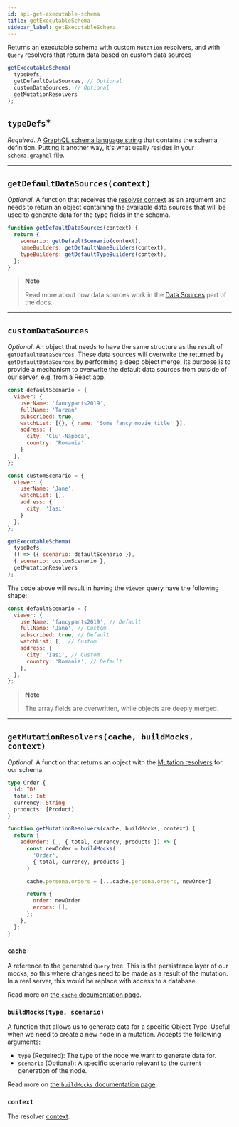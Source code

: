 ```yaml
---
id: api-get-executable-schema
title: getExecutableSchema
sidebar_label: getExecutableSchema
---
```


Returns an executable schema with custom `Mutation` resolvers, and with `Query` resolvers that return data based on custom data sources

```javascript
getExecutableSchema(
  typeDefs,
  getDefaultDataSources, // Optional
  customDataSources, // Optional
  getMutationResolvers
);
```

## `typeDefs`\*

_Required_. A [GraphQL schema language string](/graphql-mirage/docs/glossary#schema-definition-language) that contains the schema definition. Putting it another way, it's what usally resides in your `schema.graphql` file.

---

## `getDefaultDataSources(context)`

_Optional_. A function that receives the [resolver context](/graphql-mirage/docs/glossary#resolver) as an argument and needs to return an object containing the available data sources that will be used to generate data for the type fields in the schema.

```javascript
function getDefaultDataSources(context) {
  return {
    scenario: getDefaultScenario(context),
    nameBuilders: getDefaultNameBuilders(context),
    typeBuilders: getDefaultTypeBuilders(context),
  };
}
```

> **Note**
>
> Read more about how data sources work in the [Data Sources](/graphql-mirage/docs/data-sources) part of the docs.

---

## `customDataSources`

_Optional_. An object that needs to have the same structure as the result of `getDefaultDataSources`. These data sources will overwrite the returned by `getDefaultDataSources` by performing a deep object merge. Its purpose is to provide a mechanism to overwrite the default data sources from outside of our server, e.g. from a React app.

```javascript
const defaultScenario = {
  viewer: {
    userName: 'fancypants2019',
    fullName: 'Tarzan'
    subscribed: true,
    watchList: [{}, { name: 'Some fancy movie title' }],
    address: {
      city: 'Cluj-Napoca',
      country: 'Romania'
    }
  },
};

const customScenario = {
  viewer: {
    userName: 'Jane',
    watchList: [],
    address: {
      city: 'Iasi'
    }
  },
};

getExecutableSchema(
  typeDefs,
  () => ({ scenario: defaultScenario }),
  { scenario: customScenario },
  getMutationResolvers
);
```

The code above will result in having the `viewer` query have the following shape:

```javascript
const defaultScenario = {
  viewer: {
    userName: 'fancypants2019', // Default
    fullName: 'Jane', // Custom
    subscribed: true, // Default
    watchList: [], // Custom
    address: {
      city: 'Iasi', // Custom
      country: 'Romania', // Default
    },
  },
};
```

> **Note**
>
> The array fields are overwritten, while objects are deeply merged.

---

## `getMutationResolvers(cache, buildMocks, context)`

_Optional_. A function that returns an object with the [Mutation resolvers](https://www.apollographql.com/docs/tutorial/resolvers.html#mutation) for our schema.

```graphql
type Order {
  id: ID!
  total: Int
  currency: String
  products: [Product]
}
```

```javascript
function getMutationResolvers(cache, buildMocks, context) {
  return {
    addOrder: (_, { total, currency, products }) => {
      const newOrder = buildMocks(
        'Order',
        { total, currency, products }
      )

      cache.persona.orders = [...cache.persona.orders, newOrder]

      return {
        order: newOrder
        errors: [],
      };
    },
  };
}
```

### `cache`

A reference to the generated `Query` tree. This is the persistence layer of our mocks, so this where changes need to be made as a result of the mutation. In a real server, this would be replace with access to a database.

Read more on [the `cache` documentation page](/graphql-mirage/docs/api-cache).

### `buildMocks(type, scenario)`

A function that allows us to generate data for a specific Object Type. Useful when we need to create a new node in a mutation. Accepts the following arguments:

- `type` (Required): The type of the node we want to generate data for.
- `scenario` (Optional): A specific scenario relevant to the current generation of the node.

Read more on [the `buildMocks` documentation page](/graphql-mirage/docs/build-mocks).

### `context`

The resolver [context](/graphql-mirage/docs/glossary#context).
